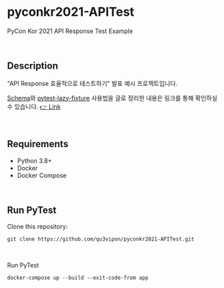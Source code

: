# pyconkr2021-APITest
PyCon Kor 2021 API Response Test Example

<br>

## Description

"API Response 효율적으로 테스트하기" 발표 예시 프로젝트입니다. 

[Schema](https://github.com/keleshev/schema)와 [pytest-lazy-fixture](https://github.com/TvoroG/pytest-lazy-fixture) 사용법을 글로 정리한 내용은 링크를 통해 확인하실 수 있습니다. [👉 Link](https://www.qu3vipon.com/32c46e43-1bab-4be0-8fdc-1e67c0b12dc9#b0e4ac60-8816-4153-b60f-783d10925f85)

<br>

## Requirements
- Python 3.8+
- Docker
- Docker Compose

<br>

## Run PyTest
Clone this repository:
```
git clone https://github.com/qu3vipon/pyconkr2021-APITest.git
```

<br>

Run PyTest
```
docker-compose up --build --exit-code-from app
```
